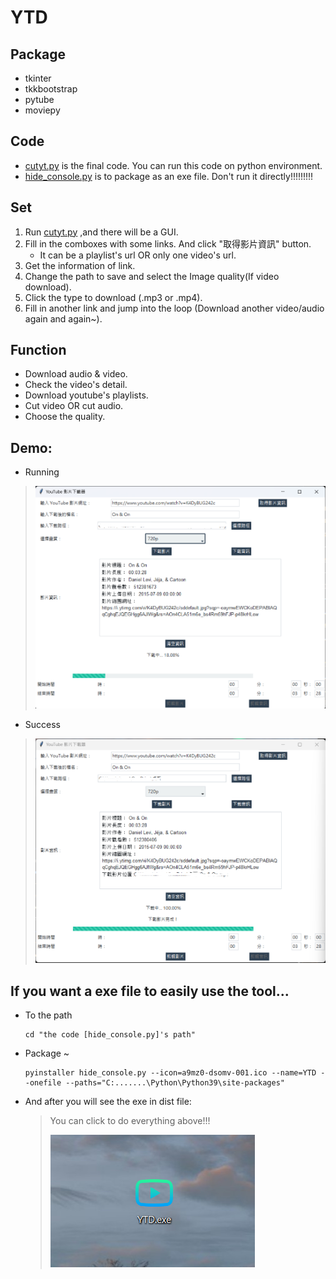 # YTD

## Package
  * tkinter
  * tkkbootstrap
  * pytube
  * moviepy

## Code
 * [cutyt.py](cutyt.py) is the final code. You can run this code on python environment.
 * [hide_console.py](hide_console.py) is to package as an exe file. Don't run it directly!!!!!!!!!

## Set
 1. Run [cutyt.py](cutyt.py) ,and there will be a GUI.
 2. Fill in the comboxes with some links. And click "取得影片資訊" button.
    * It can be a playlist's url OR only one video's url.
 4. Get the information of link.
 5. Change the path to save and select the Image quality(If video download).
 6. Click the type to download (.mp3 or .mp4).
 7. Fill in another link and jump into the loop (Download another video/audio again and again~).

## Function
 * Download audio & video.
 * Check the video's detail.
 * Download youtube's playlists.
 * Cut video OR cut audio.
 * Choose the quality.

## Demo:
* Running
 >![result](running.png)

* Success
 >![success](videodownload.png)

## If you want a exe file to easily use the tool...
* To the path
  ```
  cd "the code [hide_console.py]'s path"
  ```
* Package ~
  ```
  pyinstaller hide_console.py --icon=a9mz0-dsomv-001.ico --name=YTD --onefile --paths="C:.......\Python\Python39\site-packages" 
  ```
* And after you will see the exe in dist file:
  >You can click to do everything above!!!
  >
  >![exe file](image.png)
